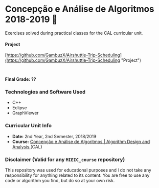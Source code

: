 # Concepção e Análise de Algoritmos 2018-2019 :file_folder:

Exercises solved during practical classes for the CAL curricular unit.

#### Project
[https://github.com/GambuzX/Airshuttle-Trip-Scheduling](https://github.com/GambuzX/Airshuttle-Trip-Scheduling "Project")

<br>

**Final Grade: ??**

### Technologies and Software Used
* C++
* Eclipse
* GraphViewer

### Curricular Unit Info
* **Date:** 2nd Year, 2nd Semester, 2018/2019
* **Course:** [Concepção e Análise de Algoritmos | Algorithm Design and Analysis ](https://sigarra.up.pt/feup/en/UCURR_GERAL.FICHA_UC_VIEW?pv_ocorrencia_id=419999 "CAL") (CAL)

### Disclaimer (Valid for any `MIEIC_course` repository)
This repository was used for educational purposes and I do not take any responsibility for anything related to its content. You are free to use any code or algorithm you find, but do so at your own risk.
